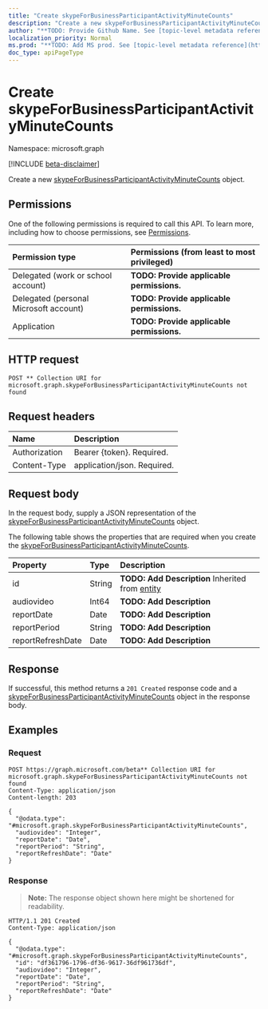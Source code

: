 ```yaml
---
title: "Create skypeForBusinessParticipantActivityMinuteCounts"
description: "Create a new skypeForBusinessParticipantActivityMinuteCounts object."
author: "**TODO: Provide Github Name. See [topic-level metadata reference](https://msgo.azurewebsites.net/add/document/guidelines/metadata.html#topic-level-metadata)**"
localization_priority: Normal
ms.prod: "**TODO: Add MS prod. See [topic-level metadata reference](https://msgo.azurewebsites.net/add/document/guidelines/metadata.html#topic-level-metadata)**"
doc_type: apiPageType
---
```


# Create skypeForBusinessParticipantActivityMinuteCounts
Namespace: microsoft.graph

[!INCLUDE [beta-disclaimer](../../includes/beta-disclaimer.md)]

Create a new [skypeForBusinessParticipantActivityMinuteCounts](../resources/skypeforbusinessparticipantactivityminutecounts.md) object.

## Permissions
One of the following permissions is required to call this API. To learn more, including how to choose permissions, see [Permissions](/graph/permissions-reference).

|Permission type|Permissions (from least to most privileged)|
|:---|:---|
|Delegated (work or school account)|**TODO: Provide applicable permissions.**|
|Delegated (personal Microsoft account)|**TODO: Provide applicable permissions.**|
|Application|**TODO: Provide applicable permissions.**|

## HTTP request

<!-- {
  "blockType": "ignored"
}
-->
``` http
POST ** Collection URI for microsoft.graph.skypeForBusinessParticipantActivityMinuteCounts not found
```

## Request headers
|Name|Description|
|:---|:---|
|Authorization|Bearer {token}. Required.|
|Content-Type|application/json. Required.|

## Request body
In the request body, supply a JSON representation of the [skypeForBusinessParticipantActivityMinuteCounts](../resources/skypeforbusinessparticipantactivityminutecounts.md) object.

The following table shows the properties that are required when you create the [skypeForBusinessParticipantActivityMinuteCounts](../resources/skypeforbusinessparticipantactivityminutecounts.md).

|Property|Type|Description|
|:---|:---|:---|
|id|String|**TODO: Add Description** Inherited from [entity](../resources/entity.md)|
|audiovideo|Int64|**TODO: Add Description**|
|reportDate|Date|**TODO: Add Description**|
|reportPeriod|String|**TODO: Add Description**|
|reportRefreshDate|Date|**TODO: Add Description**|



## Response

If successful, this method returns a `201 Created` response code and a [skypeForBusinessParticipantActivityMinuteCounts](../resources/skypeforbusinessparticipantactivityminutecounts.md) object in the response body.

## Examples

### Request
<!-- {
  "blockType": "request",
  "name": "create_skypeforbusinessparticipantactivityminutecounts_from_"
}
-->
``` http
POST https://graph.microsoft.com/beta** Collection URI for microsoft.graph.skypeForBusinessParticipantActivityMinuteCounts not found
Content-Type: application/json
Content-length: 203

{
  "@odata.type": "#microsoft.graph.skypeForBusinessParticipantActivityMinuteCounts",
  "audiovideo": "Integer",
  "reportDate": "Date",
  "reportPeriod": "String",
  "reportRefreshDate": "Date"
}
```


### Response
>**Note:** The response object shown here might be shortened for readability.
<!-- {
  "blockType": "response",
  "truncated": true,
  "@odata.type": "microsoft.graph.skypeForBusinessParticipantActivityMinuteCounts"
}
-->
``` http
HTTP/1.1 201 Created
Content-Type: application/json

{
  "@odata.type": "#microsoft.graph.skypeForBusinessParticipantActivityMinuteCounts",
  "id": "df361796-1796-df36-9617-36df961736df",
  "audiovideo": "Integer",
  "reportDate": "Date",
  "reportPeriod": "String",
  "reportRefreshDate": "Date"
}
```

